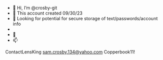 - 👋 Hi, I’m @crosby-git
- 👀 This account created 09/30/23
- 🌱 Looking for potential for secure storage of text/passwords/account info
- 
- 💞️
- 📫 

<!---
Created account Saturday, September 30, 2023
Interested in PRIVATE and not public repository

crosby-git/crosby-git is a ✨ special ✨ repository because its `README.md` (this file) appears on your GitHub profile.
You can click the Preview link to take a look at your changes.
--->

ContactLensKing
sam.crosby.134@yahoo.com
Copperbook11!
